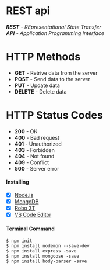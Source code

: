 # REST api

***REST** - REpresentational State Transfer*  
***API** - Application Programming Interface*

# HTTP Methods
* **GET** - Retrive data from the server
* **POST** - Send data to the server
* **PUT** - Update data
* **DELETE** - Delete data

# HTTP Status Codes
- **200** - OK
- **400** - Bad request
- **401** - Unauthorized
- **403** - Forbidden
- **404** - Not found
- **409** - Conflict
- **500** - Server error


#### Installing
- [x] [Node.js](https://nodejs.org/en/)
- [x] [MongoDB](https://www.mongodb.com/)
- [x] [Robo 3T](https://robomongo.org/)
- [x] [VS Code Editor](https://code.visualstudio.com/)
  
#### Terminal Command
```
$ npm init
$ npm install nodemon --save-dev
$ npm install express -save
$ npm install mongoose -save
$ npm install body-parser -save
```

